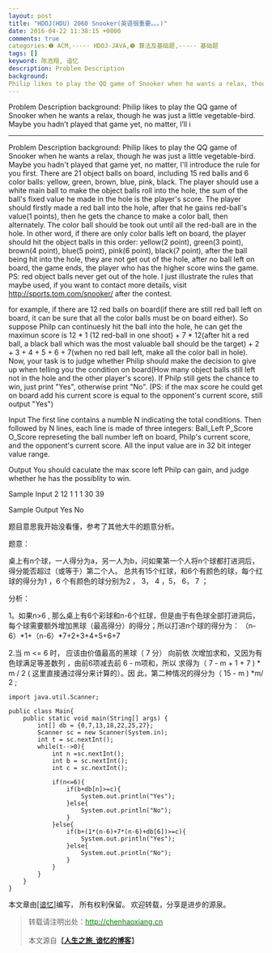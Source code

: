 ```yaml
---
layout: post
title: "HDOJ(HDU) 2060 Snooker(英语很重要。。。)"
date: 2016-04-22 11:38:15 +0800
comments: true
categories:❶ ACM,----- HDOJ-JAVA,❺ 算法及基础题,----- 基础题
tags: []
keyword: 陈浩翔, 谙忆
description: Problem Description 
background: 
Philip likes to play the QQ game of Snooker when he wants a relax, though he was just a little vegetable-bird. Maybe you hadn’t played that game yet, no matter, I’ll i 
---
```



Problem Description 
background: 
Philip likes to play the QQ game of Snooker when he wants a relax, though he was just a little vegetable-bird. Maybe you hadn’t played that game yet, no matter, I’ll i
<!-- more -->
----------

Problem Description
background:
Philip likes to play the QQ game of Snooker when he wants a relax, though he was just a little vegetable-bird. Maybe you hadn't played that game yet, no matter, I'll introduce the rule for you first.
There are 21 object balls on board, including 15 red balls and 6 color balls: yellow, green, brown, blue, pink, black.
The player should use a white main ball to make the object balls roll into the hole, the sum of the ball's fixed value he made in the hole is the player's score. The player should firstly made a red ball into the hole, after that he gains red-ball's value(1 points), then he gets the chance to make a color ball, then alternately. The color ball should be took out until all the red-ball are in the hole. In other word, if there are only color balls left on board, the player should hit the object balls in this order: yellow(2 point), green(3 point), brown(4 point), blue(5 point), pink(6 point), black(7 point), after the ball being hit into the hole, they are not get out of the hole, after no ball left on board, the game ends, the player who has
the higher score wins the game. PS: red object balls never get out of the hole.
I just illustrate the rules that maybe used, if you want to contact more details, visit http://sports.tom.com/snooker/ after
the contest.

for example, if there are 12 red balls on board(if there are still red ball left on board, it can be sure that all the color
balls must be on board either). So suppose Philp can continuesly hit the ball into the hole, he can get the maximun score is
12 * 1 (12 red-ball in one shoot) + 7 * 12(after hit a red ball, a black ball which was the most valuable ball should be the target) + 2 + 3 + 4 + 5 + 6 + 7(when no red ball left, make all the color ball in hole).
Now, your task is to judge whether Philip should make the decision to give up when telling you the condition on board(How many object balls still left not in the hole and the other player's score). If Philp still gets the chance to win, just print "Yes", otherwise print "No". (PS: if the max score he could get on board add his current score is equal to the opponent's current score, still output "Yes")

 

Input
The first line contains a numble N indicating the total conditions. Then followed by N lines, each line is made of three integers:
Ball_Left P_Score O_Score represeting the ball number left on board, Philp's current score, and the opponent's current score.
All the input value are in 32 bit integer value range.
 

Output
You should caculate the max score left Philp can gain, and judge whether he has the possiblity to win.
 

Sample Input
2
12 1 1
1 30 39
 

Sample Output
Yes
No


题目意思我开始没看懂，参考了其他大牛的题意分析。

题意：

桌上有n个球，一人得分为a，另一人为b，问如果第一个人将n个球都打进洞后，得分能否超过（或等于）第二个人。
总共有15个红球，和6个有颜色的球，每个红球的得分为1 ，6
个有颜色的球分别为2 ， 3， 4 ，5， 6， 7 ；

分析：

1。如果n>6 , 
那么桌上有6个彩球和n-6个红球，但是由于有色球全部打进洞后，每个球需要额外增加黑球（最高得分）的得分；所以打进n个球的得分为：
（n-6）*1+（n-6）*7+2+3+4+5+6+7

2.当 m <= 6 时， 
应该由价值最高的黑球（ 7 分） 向前依
次增加求和，又因为有色球满足等差数列 ，由前6项减去前 6 - m项和，所以
求得为（ 7 - m  + 1 + 7  ) * m / 2 ( 这里直接通过得分来计算的）。因
此，第二种情况的得分为（ 15 - m ) *m/ 2 ;


```
import java.util.Scanner;

public class Main{
	public static void main(String[] args) {
		int[] db = {0,7,13,18,22,25,27};
		Scanner sc = new Scanner(System.in);
		int t = sc.nextInt();
		while(t-->0){
			int n =sc.nextInt();
			int b = sc.nextInt();
			int c = sc.nextInt();
			
			if(n<=6){
				if(b+db[n]>=c){
					System.out.println("Yes");
				}else{
					System.out.println("No");
				}
			}else{
				if(b+(1*(n-6)+7*(n-6)+db[6])>=c){
					System.out.println("Yes");
				}else{
					System.out.println("No");
				}
			}
		}
	}
}

```



本文章由<a href="http://chenhaoxiang.cn/">[谙忆]</a>编写， 所有权利保留。 
欢迎转载，分享是进步的源泉。
<blockquote cite='陈浩翔'>
<p background-color='#D3D3D3'>转载请注明出处：<a href='http://chenhaoxiang.cn'><font color="green">http://chenhaoxiang.cn</font></a><br><br>
本文源自<strong>【<a href='http://chenhaoxiang.cn' target='_blank'>人生之旅_谙忆的博客</a>】</strong></p>
</blockquote>
